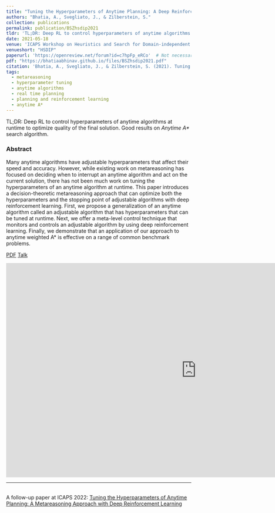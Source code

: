 ```yaml
---
title: "Tuning the Hyperparameters of Anytime Planning: A Deep Reinforcement Learning Approach"
authors: "Bhatia, A., Svegliato, J., & Zilberstein, S."
collection: publications
permalink: publication/BSZhsdip2021
tldr: 'TL;DR: Deep RL to control hyperparameters of anytime algorithms at runtime to optimize quality of the final solution. Good results on _Anytime A*_ search algorithm.'
date: 2021-05-18
venue: 'ICAPS Workshop on Heuristics and Search for Domain-independent Planning'
venueshort: "HSDIP"
paperurl: 'https://openreview.net/forum?id=c7hpFp_eRCo'  # Not necessarily a PDF. Can be an arxiv link or aaai link.
pdf: "https://bhatiaabhinav.github.io/files/BSZhsdip2021.pdf"
citation: 'Bhatia, A., Svegliato, J., & Zilberstein, S. (2021). Tuning the Hyperparameters of Anytime Planning: A Deep Reinforcement Learning Approach. In <i>ICAPS 2021 Workshop on Heuristics and Search for Domain-independent Planning.</i>'
tags:
  - metareasoning
  - hyperparameter tuning
  - anytime algorithms
  - real time planning
  - planning and reinforcement learning
  - anytime A*
---
```


<!-- Everything written here will come on the paper's own webpage. All the above data except the excerpt will also appear automatically. -->

TL;DR: Deep RL to control hyperparameters of anytime algorithms at runtime to optimize quality of the final solution. Good results on _Anytime A*_ search algorithm.

### Abstract
Many anytime algorithms have adjustable hyperparameters that affect their speed and accuracy. However, while existing work on metareasoning has focused on deciding when to interrupt an anytime algorithm and act on the current solution, there has not been much work on tuning the hyperparameters of an anytime algorithm at runtime. This paper introduces a decision-theoretic metareasoning approach that can optimize both the hyperparameters and the stopping point of adjustable algorithms with deep reinforcement learning. First, we propose a generalization of an anytime algorithm called an adjustable algorithm that has hyperparameters that can be tuned at runtime. Next, we offer a meta-level control technique that monitors and controls an adjustable algorithm by using deep reinforcement learning. Finally, we demonstrate that an application of our approach to anytime weighted A* is effective on a range of common benchmark problems.

<!-- Should be a pdf link: -->
[PDF](https://bhatiaabhinav.github.io/files/BSZhsdip2021.pdf)
[Talk](https://www.youtube.com/watch?v=6oiFsbbYOLM)

<iframe width="1034" height="582" src="https://www.youtube.com/embed/6oiFsbbYOLM" title="YouTube video player" frameborder="0" allow="accelerometer; autoplay; clipboard-write; encrypted-media; gyroscope; picture-in-picture" allowfullscreen></iframe>

---
\
A follow-up paper at ICAPS 2022: [Tuning the Hyperparameters of Anytime Planning: A Metareasoning Approach with Deep Reinforcement Learning](https://bhatiaabhinav.github.io/publication/BSNZicaps22)